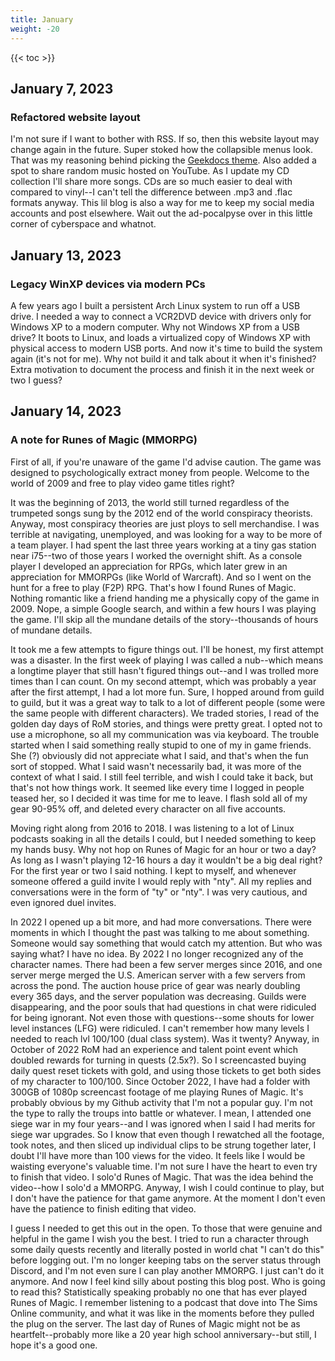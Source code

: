 ```yaml
---
title: January
weight: -20
---
```


<!--more-->

{{< toc >}}

## January 7, 2023
### Refactored website layout

I'm not sure if I want to bother with RSS. If so, then this website layout may change again in the future. Super stoked how the collapsible menus look. That was my reasoning behind picking the [Geekdocs theme](https://geekdocs.de/). Also added a spot to share random music hosted on YouTube. As I update my CD collection I'll share more songs. CDs are so much easier to deal with compared to vinyl--I can't tell the difference between .mp3 and .flac formats anyway. This lil blog is also a way for me to keep my social media accounts and post elsewhere. Wait out the ad-pocalpyse over in this little corner of cyberspace and whatnot.

## January 13, 2023
### Legacy WinXP devices via modern PCs

A few years ago I built a persistent Arch Linux system to run off a USB drive. I needed a way to connect a VCR2DVD device with drivers only for Windows XP to a modern computer. Why not Windows XP from a USB drive? It boots to Linux, and loads a virtualized copy of Windows XP with physical access to modern USB ports. And now it's time to build the system again (it's not for me). Why not build it and talk about it when it's finished? Extra motivation to document the process and finish it in the next week or two I guess?

## January 14, 2023
### A note for Runes of Magic (MMORPG)

First of all, if you're unaware of the game I'd advise caution. The game was designed to psychologically extract money from people. Welcome to the world of 2009 and free to play video game titles right?

It was the beginning of 2013, the world still turned regardless of the trumpeted songs sung by the 2012 end of the world conspiracy theorists. Anyway, most conspiracy theories are just ploys to sell merchandise. I was terrible at navigating, unemployed, and was looking for a way to be more of a team player. I had spent the last three years working at a tiny gas station near i75--two of those years I worked the overnight shift. As a console player I developed an appreciation for RPGs, which later grew in an appreciation for MMORPGs (like World of Warcraft). And so I went on the hunt for a free to play (F2P) RPG. That's how I found Runes of Magic. Nothing romantic like a friend handing me a physically copy of the game in 2009. Nope, a simple Google search, and within a few hours I was playing the game. I'll skip all the mundane details of the story--thousands of hours of mundane details.

It took me a few attempts to figure things out. I'll be honest, my first attempt was a disaster. In the first week of playing I was called a nub--which means a longtime player that still hasn't figured things out--and I was trolled more times than I can count. On my second attempt, which was probably a year after the first attempt, I had a lot more fun. Sure, I hopped around from guild to guild, but it was a great way to talk to a lot of different people (some were the same people with different characters). We traded stories, I read of the golden day days of RoM stories, and things were pretty great. I opted not to use a microphone, so all my communication was via keyboard. The trouble started when I said something really stupid to one of my in game friends. She (?) obviously did not appreciate what I said, and that's when the fun sort of stopped. What I said wasn't necessarily bad, it was more of the context of what I said. I still feel terrible, and wish I could take it back, but that's not how things work. It seemed like every time I logged in people teased her, so I decided it was time for me to leave. I flash sold all of my gear 90-95% off, and deleted every character on all five accounts.

Moving right along from 2016 to 2018. I was listening to a lot of Linux podcasts soaking in all the details I could, but I needed something to keep my hands busy. Why not hop on Runes of Magic for an hour or two a day? As long as I wasn't playing 12-16 hours a day it wouldn't be a big deal right? For the first year or two I said nothing. I kept to myself, and whenever someone offered a guild invite I would reply with "nty". All my replies and conversations were in the form of "ty" or "nty". I was very cautious, and even ignored duel invites.

In 2022 I opened up a bit more, and had more conversations. There were moments in which I thought the past was talking to me about something. Someone would say something that would catch my attention. But who was saying what? I have no idea. By 2022 I no longer recognized any of the character names. There had been a few server merges since 2016, and one server merge merged the U.S. American server with a few servers from across the pond. The auction house price of gear was nearly doubling every 365 days, and the server population was decreasing. Guilds were disappearing, and the poor souls that had questions in chat were ridiculed for being ignorant. Not even those with questions--some shouts for lower level instances (LFG) were ridiculed. I can't remember how many levels I needed to reach lvl 100/100 (dual class system). Was it twenty? Anyway, in October of 2022 RoM had an experience and talent point event which doubled rewards for turning in quests (2.5x?). So I screencasted buying daily quest reset tickets with gold, and using those tickets to get both sides of my character to 100/100. Since October 2022, I have had a folder with 300GB of 1080p screencast footage of me playing Runes of Magic. It's probably obvious by my Github activity that I'm not a popular guy. I'm not the type to rally the troups into battle or whatever. I mean, I attended one siege war in my four years--and I was ignored when I said I had merits for siege war upgrades. So I know that even though I rewatched all the footage, took notes, and then sliced up individual clips to be strung together later, I doubt I'll have more than 100 views for the video. It feels like I would be waisting everyone's valuable time. I'm not sure I have the heart to even try to finish that video. I solo'd Runes of Magic. That was the idea behind the video--how I solo'd a MMORPG. Anyway, I wish I could continue to play, but I don't have the patience for that game anymore. At the moment I don't even have the patience to finish editing that video.

I guess I needed to get this out in the open. To those that were genuine and helpful in the game I wish you the best. I tried to run a character through some daily quests recently and literally posted in world chat "I can't do this" before logging out. I'm no longer keeping tabs on the server status through Discord, and I'm not even sure I can play another MMORPG. I just can't do it anymore. And now I feel kind silly about posting this blog post. Who is going to read this? Statistically speaking probably no one that has ever played Runes of Magic. I remember listening to a podcast that dove into The Sims Online community, and what it was like in the moments before they pulled the plug on the server. The last day of Runes of Magic might not be as heartfelt--probably more like a 20 year high school anniversary--but still, I hope it's a good one.
